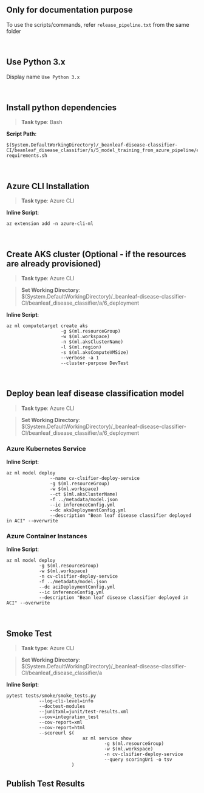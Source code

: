 ## Only for documentation purpose
To use the scripts/commands, refer `release_pipeline.txt` from the same folder

<br/>

## Use Python 3.x
Display name `Use Python 3.x`

<br/>

## Install python dependencies
> **Task type**: Bash

**Script Path**:
```
$(System.DefaultWorkingDirectory)/_beanleaf-disease-classifier-CI/beanleaf_disease_classifier/s/5_model_training_from_azure_pipeline/environment_setup/install-requirements.sh
```
<br/>

## Azure CLI Installation
> **Task type**: Azure CLI

**Inline Script**:
```
az extension add -n azure-cli-ml
```
<br/>

## Create AKS cluster (Optional - if the resources are already provisioned)
> **Task type**: Azure CLI

> **Set Working Directory**: $(System.DefaultWorkingDirectory)/_beanleaf-disease-classifier-CI/beanleaf_disease_classifier/a/6_deployment

**Inline Script**:
```
az ml computetarget create aks
                    -g $(ml.resourceGroup)
                    -w $(ml.workspace)
                    -n $(ml.aksClusterName)
                    -l $(ml.region)
                    -s $(ml.aksComputeVMSize)
                    --verbose -a 1
                    --cluster-purpose DevTest
```
<br/>

## Deploy bean leaf disease classification model

> **Task type**: Azure CLI

> **Set Working Directory**: $(System.DefaultWorkingDirectory)/_beanleaf-disease-classifier-CI/beanleaf_disease_classifier/a/6_deployment

### Azure Kubernetes Service
**Inline Script**:
```
az ml model deploy 
                --name cv-clsifier-deploy-service
                -g $(ml.resourceGroup)
                -w $(ml.workspace)
                --ct $(ml.aksClusterName)
                -f ../metadata/model.json
                --ic inferenceConfig.yml
                --dc aksDeploymentConfig.yml
                --description "Bean leaf disease classifier deployed in ACI" --overwrite
```

### Azure Container Instances
**Inline Script**:
```
az ml model deploy
            -g $(ml.resourceGroup)
            -w $(ml.workspace)
            -n cv-clsifier-deploy-service
            -f ../metadata/model.json
            --dc aciDeploymentConfig.yml
            --ic inferenceConfig.yml
            --description "Bean leaf disease classifier deployed in ACI" --overwrite
```
<br/>

## Smoke Test
> **Task type**: Azure CLI

> **Set Working Directory**: $(System.DefaultWorkingDirectory)/_beanleaf-disease-classifier-CI/beanleaf_disease_classifier/a

**Inline Script**:
```
pytest tests/smoke/smoke_tests.py
            --log-cli-level=info
            --doctest-modules
            --junitxml=junit/test-results.xml
            --cov=integration_test
            --cov-report=xml
            --cov-report=html
            --scoreurl $(
                            az ml service show
                                    -g $(ml.resourceGroup)
                                    -w $(ml.workspace)
                                    -n cv-clsifier-deploy-service
                                    --query scoringUri -o tsv
                        )
```

## Publish Test Results
